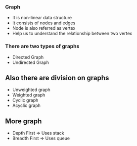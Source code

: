 ### Graph

* It is non-linear data structure
* It consists of nodes and edges
* Node is also referred as vertex
* Help us to understand the relationship between two vertex

### There are two types of graphs
* Directed Graph
* Undirected Graph


## Also there are division on graphs
* Unweighted graph
* Weighted graph
* Cyclic graph
* Acyclic graph

## More graph
* Depth First => Uses stack
* Breadth First => Uses queue